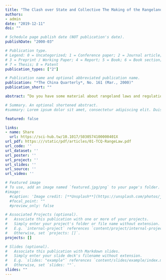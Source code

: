 ```yaml
---
title: "The Clash over State and Collective The Making of the Rangeland Law"
authors:
- admin
date: "2019-12-11"
doi: ""

# Schedule page publish date (NOT publication's date).
publishDate: "2000-03"

# Publication type.
# Legend: 0 = Uncategorized; 1 = Conference paper; 2 = Journal article;
# 3 = Preprint / Working Paper; 4 = Report; 5 = Book; 6 = Book section;
# 7 = Thesis; 8 = Patent
publication_types: ["2"]

# Publication name and optional abbreviated publication name.
publication: "*The China Quarterly*, No. 161 (Mar., 2000)"
publication_short: ""

abstract: “Do you have some material about rangeland laws and regulations in the West? It does not matter from which country, we urgently need some material to give us new ideas about rangeland management,” asked Li Derong, the highest ranking official responsible for rangeland policy formulation in China. His question illustrates three points. First, it shows that on the way to becoming a market economy, after more than two decades China is still very much constructing, amending and reconstructing a viable and solid system for grassland management. Secondly, it is indicative of the growing awareness within the Chinese Ministry of Agriculture that rangeland policy as it emerged after the demise of the people's communes in the 1980s is ripe for revision. Finally, it suggests an interest in examining and learning from the experience of other countries, particularly in the West.

# Summary. An optional shortened abstract.
#summary: Lorem ipsum dolor sit amet, consectetur adipiscing elit. Duis posuere tellus ac convallis placerat. Proin tincidunt magna sed ex sollicitudin condimentum.

featured: false

links:
- name: Share
  url: https://sci-hub.tw/10.1017/S030574100000401X
url_pdf: https:///static/pdf/articles/01-TCQ-RangeLaw.pdf
url_code: ''
url_dataset: ''
url_poster: ''
url_project: ''
url_slides: ''
url_source: ''
url_video: ''

# Featured image
# To use, add an image named `featured.jpg/png` to your page's folder. 
#image:
  #caption: 'Image credit: [**Unsplash**](https://unsplash.com/photos/jdD8gXaTZsc)'
  #focal_point: ""
  #preview_only: false

# Associated Projects (optional).
#   Associate this publication with one or more of your projects.
#   Simply enter your project's folder or file name without extension.
#   E.g. `internal-project` references `content/project/internal-project/index.md`.
#   Otherwise, set `projects: []`.
projects: []

# Slides (optional).
#   Associate this publication with Markdown slides.
#   Simply enter your slide deck's filename without extension.
#   E.g. `slides: "example"` references `content/slides/example/index.md`.
#   Otherwise, set `slides: ""`.
slides: ""
---
```

